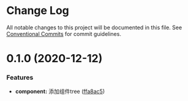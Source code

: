 # Change Log

All notable changes to this project will be documented in this file.
See [Conventional Commits](https://conventionalcommits.org) for commit guidelines.

# 0.1.0 (2020-12-12)


### Features

* **component:** 添加组件tree ([ffa8ac5](https://github.com/zwsf/el-demo/commit/ffa8ac529a7b5f49e2a370659f9f37d6f49bbbd5))
